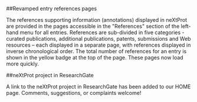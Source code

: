 ##Revamped entry references pages

The references supporting information (annotations) displayed in neXtProt are provided in the pages accessible in the "References" section of the left-hand menu for all entries. References are sub-divided in five categories - curated publications, additional publications, patents, submissions and Web resources – each displayed in a separate page, with references displayed in inverse chronological order. The total number of references for an entry is shown in the yellow badge at the top of the page. These pages now load more quickly.

##neXtProt project in ResearchGate

A link to the neXtProt project in ResearchGate has been added to our HOME page. Comments, suggestions, or complaints welcome!
